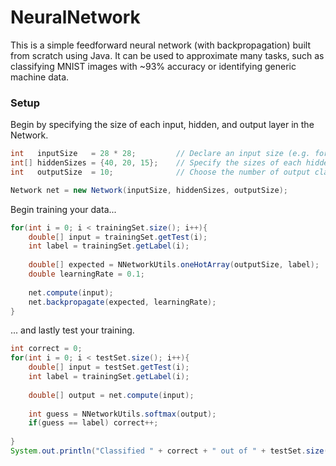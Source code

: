 # NeuralNetwork
This is a simple feedforward neural network (with backpropagation) built from scratch using Java. It can be used to approximate many tasks, such as classifying MNIST images with ~93% accuracy or identifying generic machine data.


### Setup
Begin by specifying the size of each input, hidden, and output layer in the Network.
```java
int   inputSize   = 28 * 28;		 // Declare an input size (e.g. for a 28x28 pixel MNIST image)
int[] hiddenSizes = {40, 20, 15};	 // Specify the sizes of each hidden layer (3 layers)
int   outputSize  = 10;				 // Choose the number of output classifications

Network net = new Network(inputSize, hiddenSizes, outputSize);
```

Begin training your data...
```java
for(int i = 0; i < trainingSet.size(); i++){
	double[] input = trainingSet.getTest(i);
	int label = trainingSet.getLabel(i);
	
	double[] expected = NNetworkUtils.oneHotArray(outputSize, label);
	double learningRate = 0.1;
	
	net.compute(input);
	net.backpropagate(expected, learningRate);
}
```


... and lastly test your training.
```java
int correct = 0;
for(int i = 0; i < testSet.size(); i++){
	double[] input = testSet.getTest(i);
	int label = trainingSet.getLabel(i);
	
	double[] output = net.compute(input);
	
	int guess = NNetworkUtils.softmax(output);
	if(guess == label) correct++;
	
}
System.out.println("Classified " + correct + " out of " + testSet.size());
```